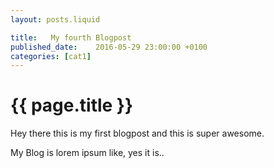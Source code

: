 ```yaml
---
layout: posts.liquid

title:   My fourth Blogpost
published_date:    2016-05-29 23:00:00 +0100
categories: [cat1]
---
```

# {{ page.title }}

Hey there this is my first blogpost and this is super awesome.

My Blog is lorem ipsum like, yes it is..
